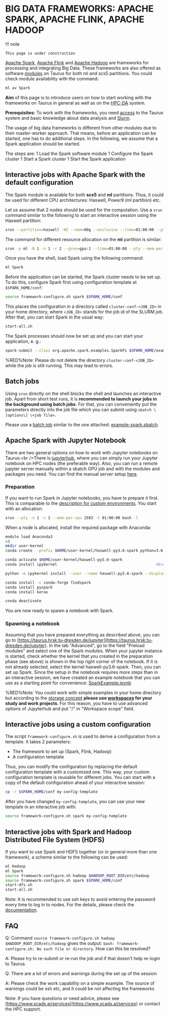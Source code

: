 # BIG DATA FRAMEWORKS: APACHE SPARK, APACHE FLINK, APACHE HADOOP

!!! note

    This page is under construction

[Apache Spark](https://spark.apache.org/), [Apache Flink](https://flink.apache.org/)
and [Apache Hadoop](https://hadoop.apache.org/) are frameworks for processing and integrating
Big Data. These frameworks are also offered as software [modules](modules.md) on Taurus
for both ml and scs5 partitions. You could check module availability with the command:

```bash
ml av Spark
```

**Aim** of this page is to introduce users on how to start working with
the frameworks on Taurus in general as well as on the [HPC-DA](../jobs_and_resources/hpcda.md) system.

**Prerequisites:** To work with the frameworks, you need [access](../access/login.md) to the Taurus
system and basic knowledge about data analysis and [Slurm](../jobs_and_resources/slurm.md).

The usage of big data frameworks is
different from other modules due to their master-worker approach. That
means, before an application can be started, one has to do additional
steps. In the following, we assume that a Spark application should be
started.

The steps are: 1 Load the Spark software module 1 Configure the Spark
cluster 1 Start a Spark cluster 1 Start the Spark application

## Interactive jobs with Apache Spark with the default configuration

The Spark module is available for both **scs5** and **ml** partitions.
Thus, it could be used for different CPU architectures: Haswell, Power9
(ml partition) etc.

Let us assume that 2 nodes should be used for the computation. Use a
`srun` command similar to the following to start an interactive session
using the Haswell partition:

```bash
srun --partition=haswell -N2 --mem=60g --exclusive --time=01:00:00 --pty bash -l                     #Job submission to haswell nodes with an allocation of 2 nodes with 60 GB main memory exclusively for 1 hour
```

The command for different resource allocation on the **ml** partition is
similar:

```bash
srun -p ml -N 1 -n 1 -c 2 --gres=gpu:1 --time=01:00:00 --pty --mem-per-cpu=10000 bash    #job submission to ml nodes with an allocation of 1 node, 1 task per node, 2 CPUs per task, 1 gpu per node, with 10000 MB for 1 hour.
```

Once you have the shell, load Spark using the following command:

```bash
ml Spark
```

Before the application can be started, the Spark cluster needs to be set
up. To do this, configure Spark first using configuration template at
`$SPARK_HOME/conf`:

```bash
source framework-configure.sh spark $SPARK_HOME/conf
```

This places the configuration in a directory called
`cluster-conf-<JOB_ID>` in your home directory, where `<JOB_ID>` stands
for the job id of the SLURM job. After that, you can start Spark in the
usual way:

```bash
start-all.sh
```

The Spark processes should now be set up and you can start your
application, e. g.:

```bash
spark-submit --class org.apache.spark.examples.SparkPi $SPARK_HOME/examples/jars/spark-examples_2.11-2.4.4.jar 1000
```

%RED%Note<span class="twiki-macro ENDCOLOR"></span>: Please do not
delete the directory `cluster-conf-<JOB_ID>` while the job is still
running. This may lead to errors.

## Batch jobs

Using `srun` directly on the shell blocks the shell and launches an
interactive job. Apart from short test runs, it is **recommended to
launch your jobs in the background using batch jobs**. For that, you can
conveniently put the parameters directly into the job file which you can
submit using `sbatch \[options\] \<job file>`.

Please use a [batch job](../jobs_and_resources/slurm.md) similar to the one attached:
[example-spark.sbatch](misc/example-spark.sbatch).

## Apache Spark with Jupyter Notebook

There are two general options on how to work with Jupyter notebooks on
Taurus:\<br />There is [jupyterhub](../access/jupyterhub.md), where you can simply
run your Jupyter notebook on HPC nodes (the preferable way). Also, you
can run a remote jupyter server manually within a sbatch GPU job and
with the modules and packages you need. You can find the manual server
setup [here](deep_learning.md).

### Preparation

If you want to run Spark in Jupyter notebooks, you have to prepare it first. This is comparable
to the [description for custom environments](../access/jupyterhub.md#Conda_environment).
You start with an allocation:

```bash
srun --pty -n 1 -c 2 --mem-per-cpu 2583 -t 01:00:00 bash -l
```

When a node is allocated, install the required package with Anaconda:

```bash
module load Anaconda3
cd
mkdir user-kernel
conda create --prefix $HOME/user-kernel/haswell-py3.6-spark python=3.6      #Example output: Collecting package metadata:done Solving environment: done [...]

conda activate $HOME/user-kernel/haswell-py3.6-spark
conda install ipykernel                                            #Example output: Collecting package metadata: done Solving environment: done[...]

python -m ipykernel install --user --name haswell-py3.6-spark --display-name="haswell-py3.6-spark"   #Example output: Installed kernelspec haswell-py3.6-spark in [...]

conda install -c conda-forge findspark
conda install pyspark
conda install keras

conda deactivate
```

You are now ready to spawn a notebook with Spark.

### Spawning a notebook

Assuming that you have prepared everything as described above, you can go to
[https://taurus.hrsk.tu-dresden.de/jupyter](https://taurus.hrsk.tu-dresden.de/jupyter).
In the tab "Advanced", go
to the field "Preload modules" and select one of the Spark modules.
When your jupyter instance is started, check whether the kernel that
you created in the preparation phase (see above) is shown in the top
right corner of the notebook. If it is not already selected, select the
kernel haswell-py3.6-spark. Then, you can set up Spark. Since the setup
in the notebook requires more steps than in an interactive session, we
have created an example notebook that you can use as a starting point
for convenience: [SparkExample.ipynb](misc/SparkExample.ipynb)

%RED%Note<span class="twiki-macro ENDCOLOR"></span>: You could work with
simple examples in your home directory but according to the [storage concept](../data_lifecycle/hpc_storage_concept2019.md)
**please use [workspaces](../data_lifecycle/workspaces.md) for
your study and work projects**. For this reason, you have to use
advanced options of Jupyterhub and put "/" in "Workspace scope" field.

## Interactive jobs using a custom configuration

The script `framework-configure.sh` is used to derive a configuration from
a template. It takes 2 parameters:

-   The framework to set up (Spark, Flink, Hadoop)
-   A configuration template

Thus, you can modify the configuration by replacing the default
configuration template with a customized one. This way, your custom
configuration template is reusable for different jobs. You can start
with a copy of the default configuration ahead of your interactive
session:

```bash
cp -r $SPARK_HOME/conf my-config-template
```

After you have changed `my-config-template`, you can use your new template
in an interactive job with:

```bash
source framework-configure.sh spark my-config-template 
```

## Interactive jobs with Spark and Hadoop Distributed File System (HDFS)

If you want to use Spark and HDFS together (or in general more than one
framework), a scheme similar to the following can be used:

```bash
ml Hadoop
ml Spark
source framework-configure.sh hadoop $HADOOP_ROOT_DIR/etc/hadoop
source framework-configure.sh spark $SPARK_HOME/conf
start-dfs.sh
start-all.sh
```

Note: It is recommended to use ssh keys to avoid entering the password
every time to log in to nodes. For the details, please check the
[documentation](https://access.redhat.com/documentation/en-us/red_hat_enterprise_linux/6/html/deployment_guide/s2-ssh-configuration-keypairs).

## FAQ

Q: Command `source framework-configure.sh hadoop
$HADOOP_ROOT_DIR/etc/hadoop` gives the output:
`bash: framework-configure.sh: No such file or directory`. How can this be resolved?

A: Please try to re-submit or re-run the job and if that doesn't help
re-login to Taurus.

Q: There are a lot of errors and warnings during the set up of the
session

A: Please check the work capability on a simple example. The source of
warnings could be ssh etc, and it could be not affecting the frameworks

Note: If you have questions or need advice, please see
[https://www.scads.ai/services](https://www.scads.ai/services) or contact the HPC support.

